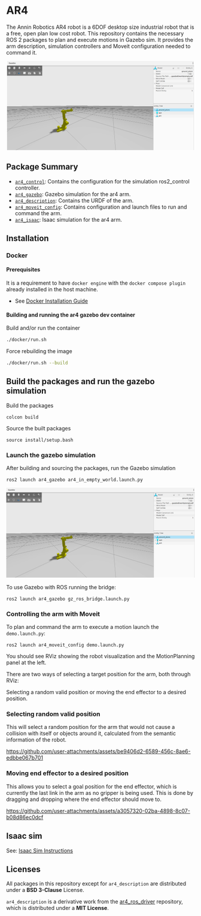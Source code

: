 # AR4

The Annin Robotics AR4 robot is a 6DOF desktop size industrial robot that is a free, open plan low cost robot. This repository contains the necessary ROS 2 packages to plan and execute motions in Gazebo sim. It provides the arm description, simulation controllers and Moveit configuration needed to command it.

<p align="center">
  <img src="docs/ar4.png" width=500 />
</p>

## Package Summary

- [`ar4_control`](./ar4_control): Contains the configuration for the simulation ros2_control controller.
- [`ar4_gazebo`](./ar4_gazebo): Gazebo simulation for the ar4 arm.
- [`ar4_description`](./ar4_description): Contains the URDF of the arm.
- [`ar4_moveit_config`](./ar4_moveit_config): Contains configuration and launch files to run and command the arm.
- [`ar4_isaac`](./ar4_isaac): Isaac simulation for the ar4 arm.

## Installation

### Docker

#### Prerequisites

It is a requirement to have `docker engine` with the `docker compose plugin` already installed in the host machine.

* See [Docker Installation Guide](https://docs.docker.com/engine/install/ubuntu/)

#### Building and running the ar4 gazebo dev container

Build and/or run the container
```bash
./docker/run.sh
```

Force rebuilding the image

```bash
./docker/run.sh --build
```

## Build the packages and run the gazebo simulation

Build the packages

```
colcon build
```

Source the built packages

```
source install/setup.bash
```

### Launch the gazebo simulation

After building and sourcing the packages, run the Gazebo simulation

```
ros2 launch ar4_gazebo ar4_in_empty_world.launch.py
```

![Ar4 Gazebo](docs/ar4.png)


To use Gazebo with ROS running the bridge:

```
ros2 launch ar4_gazebo gz_ros_bridge.launch.py
```

### Controlling the arm with Moveit

To plan and command the arm to execute a motion launch the `demo.launch.py`:

```
ros2 launch ar4_moveit_config demo.launch.py
```

You should see RViz showing the robot visualization and the MotionPlanning panel at the left.

There are two ways of selecting a target position for the arm, both through RViz:

Selecting a random valid position or moving the end effector to a desired position.

### Selecting random valid position
This will select a random position for the arm that would not cause a collision with itself or objects around it, calculated from the semantic information of the robot.

https://github.com/user-attachments/assets/be9406d2-6589-456c-8ae6-edbbe067b701


### Moving end effector to a desired position
This allows you to select a goal position for the end effector, which is currently the last link in the arm as no gripper is being used. This is done by dragging and dropping where the end effector should move to.

https://github.com/user-attachments/assets/a3057320-02ba-4898-8c07-b08d86ec0dcf


## Isaac sim

See: [Isaac Sim Instructions](ar4_isaac/README.md)

## Licenses

All packages in this repository except for `ar4_description` are distributed under a **BSD 3-Clause** License.

`ar4_description` is a derivative work from the [ar4_ros_driver](https://github.com/ycheng517/ar4_ros_driver/tree/main/annin_ar4_description) repository, which is distributed under a **MIT License**.
